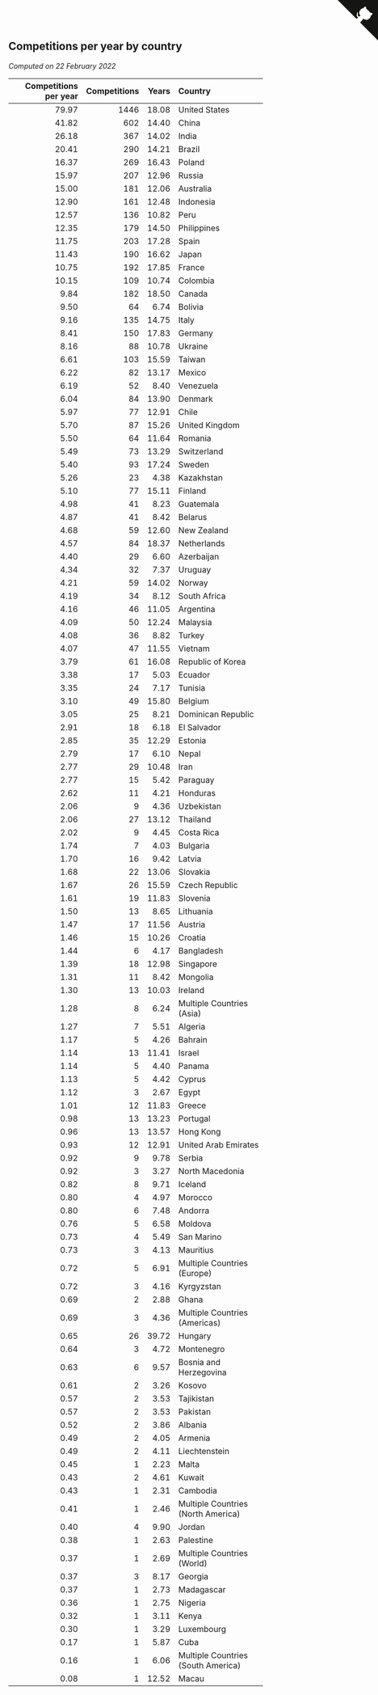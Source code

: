 ## Competitions per year by country

*Computed on 22 February 2022*

| Competitions per year | Competitions | Years | Country |
| ---: | ---: | ---: | :--- |
| 79.97 | 1446 | 18.08 | United States |
| 41.82 | 602 | 14.40 | China |
| 26.18 | 367 | 14.02 | India |
| 20.41 | 290 | 14.21 | Brazil |
| 16.37 | 269 | 16.43 | Poland |
| 15.97 | 207 | 12.96 | Russia |
| 15.00 | 181 | 12.06 | Australia |
| 12.90 | 161 | 12.48 | Indonesia |
| 12.57 | 136 | 10.82 | Peru |
| 12.35 | 179 | 14.50 | Philippines |
| 11.75 | 203 | 17.28 | Spain |
| 11.43 | 190 | 16.62 | Japan |
| 10.75 | 192 | 17.85 | France |
| 10.15 | 109 | 10.74 | Colombia |
| 9.84 | 182 | 18.50 | Canada |
| 9.50 | 64 | 6.74 | Bolivia |
| 9.16 | 135 | 14.75 | Italy |
| 8.41 | 150 | 17.83 | Germany |
| 8.16 | 88 | 10.78 | Ukraine |
| 6.61 | 103 | 15.59 | Taiwan |
| 6.22 | 82 | 13.17 | Mexico |
| 6.19 | 52 | 8.40 | Venezuela |
| 6.04 | 84 | 13.90 | Denmark |
| 5.97 | 77 | 12.91 | Chile |
| 5.70 | 87 | 15.26 | United Kingdom |
| 5.50 | 64 | 11.64 | Romania |
| 5.49 | 73 | 13.29 | Switzerland |
| 5.40 | 93 | 17.24 | Sweden |
| 5.26 | 23 | 4.38 | Kazakhstan |
| 5.10 | 77 | 15.11 | Finland |
| 4.98 | 41 | 8.23 | Guatemala |
| 4.87 | 41 | 8.42 | Belarus |
| 4.68 | 59 | 12.60 | New Zealand |
| 4.57 | 84 | 18.37 | Netherlands |
| 4.40 | 29 | 6.60 | Azerbaijan |
| 4.34 | 32 | 7.37 | Uruguay |
| 4.21 | 59 | 14.02 | Norway |
| 4.19 | 34 | 8.12 | South Africa |
| 4.16 | 46 | 11.05 | Argentina |
| 4.09 | 50 | 12.24 | Malaysia |
| 4.08 | 36 | 8.82 | Turkey |
| 4.07 | 47 | 11.55 | Vietnam |
| 3.79 | 61 | 16.08 | Republic of Korea |
| 3.38 | 17 | 5.03 | Ecuador |
| 3.35 | 24 | 7.17 | Tunisia |
| 3.10 | 49 | 15.80 | Belgium |
| 3.05 | 25 | 8.21 | Dominican Republic |
| 2.91 | 18 | 6.18 | El Salvador |
| 2.85 | 35 | 12.29 | Estonia |
| 2.79 | 17 | 6.10 | Nepal |
| 2.77 | 29 | 10.48 | Iran |
| 2.77 | 15 | 5.42 | Paraguay |
| 2.62 | 11 | 4.21 | Honduras |
| 2.06 | 9 | 4.36 | Uzbekistan |
| 2.06 | 27 | 13.12 | Thailand |
| 2.02 | 9 | 4.45 | Costa Rica |
| 1.74 | 7 | 4.03 | Bulgaria |
| 1.70 | 16 | 9.42 | Latvia |
| 1.68 | 22 | 13.06 | Slovakia |
| 1.67 | 26 | 15.59 | Czech Republic |
| 1.61 | 19 | 11.83 | Slovenia |
| 1.50 | 13 | 8.65 | Lithuania |
| 1.47 | 17 | 11.56 | Austria |
| 1.46 | 15 | 10.26 | Croatia |
| 1.44 | 6 | 4.17 | Bangladesh |
| 1.39 | 18 | 12.98 | Singapore |
| 1.31 | 11 | 8.42 | Mongolia |
| 1.30 | 13 | 10.03 | Ireland |
| 1.28 | 8 | 6.24 | Multiple Countries (Asia) |
| 1.27 | 7 | 5.51 | Algeria |
| 1.17 | 5 | 4.26 | Bahrain |
| 1.14 | 13 | 11.41 | Israel |
| 1.14 | 5 | 4.40 | Panama |
| 1.13 | 5 | 4.42 | Cyprus |
| 1.12 | 3 | 2.67 | Egypt |
| 1.01 | 12 | 11.83 | Greece |
| 0.98 | 13 | 13.23 | Portugal |
| 0.96 | 13 | 13.57 | Hong Kong |
| 0.93 | 12 | 12.91 | United Arab Emirates |
| 0.92 | 9 | 9.78 | Serbia |
| 0.92 | 3 | 3.27 | North Macedonia |
| 0.82 | 8 | 9.71 | Iceland |
| 0.80 | 4 | 4.97 | Morocco |
| 0.80 | 6 | 7.48 | Andorra |
| 0.76 | 5 | 6.58 | Moldova |
| 0.73 | 4 | 5.49 | San Marino |
| 0.73 | 3 | 4.13 | Mauritius |
| 0.72 | 5 | 6.91 | Multiple Countries (Europe) |
| 0.72 | 3 | 4.16 | Kyrgyzstan |
| 0.69 | 2 | 2.88 | Ghana |
| 0.69 | 3 | 4.36 | Multiple Countries (Americas) |
| 0.65 | 26 | 39.72 | Hungary |
| 0.64 | 3 | 4.72 | Montenegro |
| 0.63 | 6 | 9.57 | Bosnia and Herzegovina |
| 0.61 | 2 | 3.26 | Kosovo |
| 0.57 | 2 | 3.53 | Tajikistan |
| 0.57 | 2 | 3.53 | Pakistan |
| 0.52 | 2 | 3.86 | Albania |
| 0.49 | 2 | 4.05 | Armenia |
| 0.49 | 2 | 4.11 | Liechtenstein |
| 0.45 | 1 | 2.23 | Malta |
| 0.43 | 2 | 4.61 | Kuwait |
| 0.43 | 1 | 2.31 | Cambodia |
| 0.41 | 1 | 2.46 | Multiple Countries (North America) |
| 0.40 | 4 | 9.90 | Jordan |
| 0.38 | 1 | 2.63 | Palestine |
| 0.37 | 1 | 2.69 | Multiple Countries (World) |
| 0.37 | 3 | 8.17 | Georgia |
| 0.37 | 1 | 2.73 | Madagascar |
| 0.36 | 1 | 2.75 | Nigeria |
| 0.32 | 1 | 3.11 | Kenya |
| 0.30 | 1 | 3.29 | Luxembourg |
| 0.17 | 1 | 5.87 | Cuba |
| 0.16 | 1 | 6.06 | Multiple Countries (South America) |
| 0.08 | 1 | 12.52 | Macau |


<a href="https://github.com/jonatanklosko/wca_statistics" class="github-corner" aria-label="View source on Github"><svg width="80" height="80" viewBox="0 0 250 250" style="fill:#151513; color:#fff; position: absolute; top: 0; border: 0; right: 0;" aria-hidden="true"><path d="M0,0 L115,115 L130,115 L142,142 L250,250 L250,0 Z"></path><path d="M128.3,109.0 C113.8,99.7 119.0,89.6 119.0,89.6 C122.0,82.7 120.5,78.6 120.5,78.6 C119.2,72.0 123.4,76.3 123.4,76.3 C127.3,80.9 125.5,87.3 125.5,87.3 C122.9,97.6 130.6,101.9 134.4,103.2" fill="currentColor" style="transform-origin: 130px 106px;" class="octo-arm"></path><path d="M115.0,115.0 C114.9,115.1 118.7,116.5 119.8,115.4 L133.7,101.6 C136.9,99.2 139.9,98.4 142.2,98.6 C133.8,88.0 127.5,74.4 143.8,58.0 C148.5,53.4 154.0,51.2 159.7,51.0 C160.3,49.4 163.2,43.6 171.4,40.1 C171.4,40.1 176.1,42.5 178.8,56.2 C183.1,58.6 187.2,61.8 190.9,65.4 C194.5,69.0 197.7,73.2 200.1,77.6 C213.8,80.2 216.3,84.9 216.3,84.9 C212.7,93.1 206.9,96.0 205.4,96.6 C205.1,102.4 203.0,107.8 198.3,112.5 C181.9,128.9 168.3,122.5 157.7,114.1 C157.9,116.9 156.7,120.9 152.7,124.9 L141.0,136.5 C139.8,137.7 141.6,141.9 141.8,141.8 Z" fill="currentColor" class="octo-body"></path></svg></a><style>.github-corner:hover .octo-arm{animation:octocat-wave 560ms ease-in-out}@keyframes octocat-wave{0%,100%{transform:rotate(0)}20%,60%{transform:rotate(-25deg)}40%,80%{transform:rotate(10deg)}}@media (max-width:500px){.github-corner:hover .octo-arm{animation:none}.github-corner .octo-arm{animation:octocat-wave 560ms ease-in-out}}</style>
